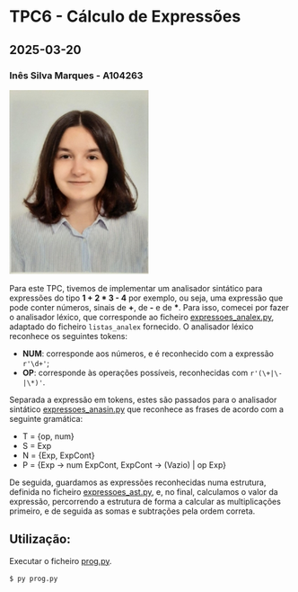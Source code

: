 # TPC6 - Cálculo de Expressões
## 2025-03-20
### Inês Silva Marques - A104263
![A minha foto](../foto.jpg)

Para este TPC, tivemos de implementar um analisador sintático para expressões do tipo **1 + 2 * 3 - 4** por exemplo, ou seja, uma expressão que pode conter números, sinais de **+**, de **-** e de **\***.
Para isso, comecei por fazer o analisador léxico, que corresponde ao ficheiro [expressoes_analex.py](expressoes_analex.py), adaptado do ficheiro ``listas_analex`` fornecido. O analisador léxico reconhece os seguintes tokens:
- **NUM**: corresponde aos números, e é reconhecido com a expressão ``r'\d+'``;
- **OP**: corresponde às operações possíveis, reconhecidas com ``r'(\+|\-|\*)'``.

Separada a expressão em tokens, estes são passados para o analisador sintático [expressoes_anasin.py](expressoes_anasin.py) que reconhece as frases de acordo com a seguinte gramática:
- T = {op, num}
- S = Exp
- N = {Exp, ExpCont}
- P = {Exp -> num ExpCont, ExpCont -> (Vazio) | op Exp}

De seguida, guardamos as expressões reconhecidas numa estrutura, definida no ficheiro [expressoes_ast.py](expressoes_ast.py), e, no final, calculamos o valor da expressão, percorrendo a estrutura de forma a calcular as multiplicações primeiro, e de seguida as somas e subtrações pela ordem correta.

## Utilização:
Executar o ficheiro [prog.py](prog.py).
```
$ py prog.py
```